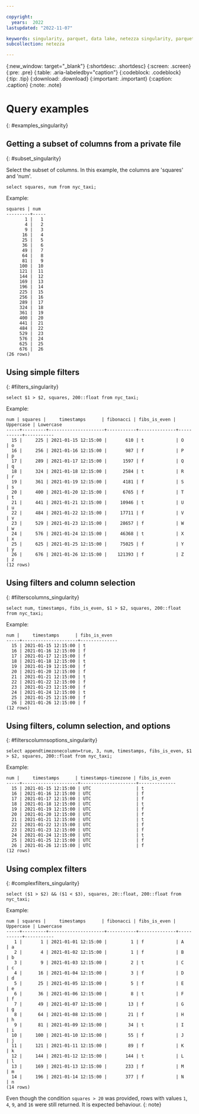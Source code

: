 ```yaml
---

copyright:
  years:  2022
lastupdated: "2022-11-07"

keywords: singularity, parquet, data lake, netezza singularity, parquet files, querying data
subcollection: netezza

---
```


{:new_window: target="_blank"}
{:shortdesc: .shortdesc}
{:screen: .screen}
{:pre: .pre}
{:table: .aria-labeledby="caption"}
{:codeblock: .codeblock}
{:tip: .tip}
{:download: .download}
{:important: .important}
{:caption: .caption}
{:note: .note}

# Query examples
{: #examples_singularity}

## Getting a subset of columns from a private file
{: #subset_singularity}

Select the subset of columns. In this example, the columns are 'squares' and 'num'.

```
select squares, num from nyc_taxi;
```

Example:

```
squares | num
---------+-----
       1 |   1
       4 |   2
       9 |   3
      16 |   4
      25 |   5
      36 |   6
      49 |   7
      64 |   8
      81 |   9
     100 |  10
     121 |  11
     144 |  12
     169 |  13
     196 |  14
     225 |  15
     256 |  16
     289 |  17
     324 |  18
     361 |  19
     400 |  20
     441 |  21
     484 |  22
     529 |  23
     576 |  24
     625 |  25
     676 |  26
(26 rows)
```

## Using simple filters
{: #filters_singularity}

```
select $1 > $2, squares, 200::float from nyc_taxi;
```

Example:

```
num | squares |     timestamps      | fibonacci | fibs_is_even | Uppercase | Lowercase
-----+---------+---------------------+-----------+--------------+-----------+-----------
  15 |     225 | 2021-01-15 12:15:00 |       610 | t            | O         | o
  16 |     256 | 2021-01-16 12:15:00 |       987 | f            | P         | p
  17 |     289 | 2021-01-17 12:15:00 |      1597 | f            | Q         | q
  18 |     324 | 2021-01-18 12:15:00 |      2584 | t            | R         | r
  19 |     361 | 2021-01-19 12:15:00 |      4181 | f            | S         | s
  20 |     400 | 2021-01-20 12:15:00 |      6765 | f            | T         | t
  21 |     441 | 2021-01-21 12:15:00 |     10946 | t            | U         | u
  22 |     484 | 2021-01-22 12:15:00 |     17711 | f            | V         | v
  23 |     529 | 2021-01-23 12:15:00 |     28657 | f            | W         | w
  24 |     576 | 2021-01-24 12:15:00 |     46368 | t            | X         | x
  25 |     625 | 2021-01-25 12:15:00 |     75025 | f            | Y         | y
  26 |     676 | 2021-01-26 12:15:00 |    121393 | f            | Z         | z
(12 rows)
```

## Using filters and column selection
{: #filterscolumns_singularity}

```
select num, timestamps, fibs_is_even, $1 > $2, squares, 200::float from nyc_taxi;
```

Example:

```
num |     timestamps      | fibs_is_even
-----+---------------------+--------------
  15 | 2021-01-15 12:15:00 | t
  16 | 2021-01-16 12:15:00 | f
  17 | 2021-01-17 12:15:00 | f
  18 | 2021-01-18 12:15:00 | t
  19 | 2021-01-19 12:15:00 | f
  20 | 2021-01-20 12:15:00 | f
  21 | 2021-01-21 12:15:00 | t
  22 | 2021-01-22 12:15:00 | f
  23 | 2021-01-23 12:15:00 | f
  24 | 2021-01-24 12:15:00 | t
  25 | 2021-01-25 12:15:00 | f
  26 | 2021-01-26 12:15:00 | f
(12 rows)
```

## Using filters, column selection, and options
{: #filterscolumnsoptions_singularity}

```
select appendtimezonecolumn=true, 3, num, timestamps, fibs_is_even, $1 > $2, squares, 200::float from nyc_taxi;
```

Example:

```
num |     timestamps      | timestamps-timezone | fibs_is_even
-----+---------------------+---------------------+--------------
  15 | 2021-01-15 12:15:00 | UTC                 | t
  16 | 2021-01-16 12:15:00 | UTC                 | f
  17 | 2021-01-17 12:15:00 | UTC                 | f
  18 | 2021-01-18 12:15:00 | UTC                 | t
  19 | 2021-01-19 12:15:00 | UTC                 | f
  20 | 2021-01-20 12:15:00 | UTC                 | f
  21 | 2021-01-21 12:15:00 | UTC                 | t
  22 | 2021-01-22 12:15:00 | UTC                 | f
  23 | 2021-01-23 12:15:00 | UTC                 | f
  24 | 2021-01-24 12:15:00 | UTC                 | t
  25 | 2021-01-25 12:15:00 | UTC                 | f
  26 | 2021-01-26 12:15:00 | UTC                 | f
(12 rows)
```

## Using complex filters
{: #complexfilters_singularity}

```
select ($1 > $2) && ($1 < $3), squares, 20::float, 200::float from nyc_taxi;
```

Example:

```
num | squares |     timestamps      | fibonacci | fibs_is_even | Uppercase | Lowercase
-----+---------+---------------------+-----------+--------------+-----------+-----------
   1 |       1 | 2021-01-01 12:15:00 |         1 | f            | A         | a
   2 |       4 | 2021-01-02 12:15:00 |         1 | f            | B         | b
   3 |       9 | 2021-01-03 12:15:00 |         2 | t            | C         | c
   4 |      16 | 2021-01-04 12:15:00 |         3 | f            | D         | d
   5 |      25 | 2021-01-05 12:15:00 |         5 | f            | E         | e
   6 |      36 | 2021-01-06 12:15:00 |         8 | t            | F         | f
   7 |      49 | 2021-01-07 12:15:00 |        13 | f            | G         | g
   8 |      64 | 2021-01-08 12:15:00 |        21 | f            | H         | h
   9 |      81 | 2021-01-09 12:15:00 |        34 | t            | I         | i
  10 |     100 | 2021-01-10 12:15:00 |        55 | f            | J         | j
  11 |     121 | 2021-01-11 12:15:00 |        89 | f            | K         | k
  12 |     144 | 2021-01-12 12:15:00 |       144 | t            | L         | l
  13 |     169 | 2021-01-13 12:15:00 |       233 | f            | M         | m
  14 |     196 | 2021-01-14 12:15:00 |       377 | f            | N         | n
(14 rows)
```

Even though the condition `squares > 20` was provided, rows with values `1`, `4`, `9`, and `16` were still returned. It is expected behaviour.
{: note}
